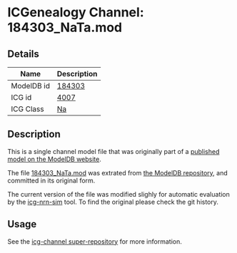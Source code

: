 # ICGenealogy Channel: 184303\_NaTa.mod

## Details

Name | Description
---- | -----------
ModelDB id | [184303](http://senselab.med.yale.edu/ModelDB/ShowModel.cshtml?model=184303)
ICG id | [4007](http://icg.neurotheory.ox.ac.uk/channels/2/4007)
ICG Class | [Na](http://icg.neurotheory.ox.ac.uk/channels/2)

## Description

This is a single channel model file that was originally part of a [published model on the ModelDB website](http://senselab.med.yale.edu/mModelDB/ShowModel.cshtml?model=184303).


The file [184303\_NaTa.mod](184303_NaTa.mod) was extrated from [the ModelDB repository](http://senselab.med.yale.edu/ModelDB/ShowModel.cshtml?model=184303), and committed in its original form.

The current version of the file was modified slighly for automatic evaluation by the [icg-nrn-sim](https://github.com/icgenealogy/icg-nrn-sim) tool. To find the original please check the git history.


## Usage

See the [icg-channel super-repository](https://github.com/icgenealogy/icg-channels) for more information.